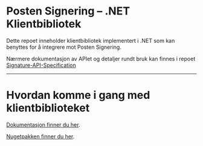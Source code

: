 # Posten Signering – .NET Klientbibliotek

Dette repoet inneholder klientbibliotek implementert i .NET som kan benyttes for å integrere mot Posten Signering. 

Nærmere dokumentasjon av APIet og detaljer rundt bruk kan finnes i repoet [Signature-API-Specification](https://github.com/digipost/signature-api-specification)

---

# Hvordan komme i gang med klientbiblioteket

[Dokumentasjon finner du her](http://digipost.github.io/signature-api-client-dotnet/).

[Nugetpakken finner du her](https://www.nuget.org/packages/digipost-signature-api-client/).
